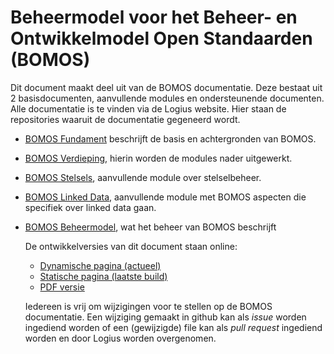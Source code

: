 # Beheermodel voor het Beheer- en Ontwikkelmodel Open Standaarden (BOMOS)

Dit document maakt deel uit van de BOMOS documentatie. Deze bestaat uit
2 basisdocumenten, aanvullende modules en ondersteunende documenten. Alle
documentatie is te vinden via de Logius website. Hier staan de repositories
waaruit de documentatie gegeneerd wordt.
- [BOMOS Fundament](https://www.github.com/Logius-standaarden/BOMOS-Fundament)
  beschrijft de basis en achtergronden van BOMOS.
- [BOMOS Verdieping](https://www.github.com/Logius-standaarden/BOMOS-Verdieping),
  hierin worden de modules nader uitgewerkt.
- [BOMOS Stelsels](https://www.github.com/Logius-standaarden/BOMOS-Stelsels),
  aanvullende module over stelselbeheer.
- [BOMOS Linked Data](https://www.github.com/Logius-standaarden/BOMOS-LinkedData),
  aanvullende module met BOMOS aspecten die specifiek over linked data gaan.
- [BOMOS Beheermodel](https://www.github.com/Logius-standaarden/BOMOS-Beheermodel),
  wat het beheer van BOMOS beschrijft

  De ontwikkelversies van dit document staan online:
  - [Dynamische pagina (actueel)](https://Logius-standaarden.github.io/BOMOS-Fundament/index.html)
  - [Statische pagina (laatste build)](https://Logius-standaarden.github.io/BOMOS-Fundament/snapshot.html)
  - [PDF versie](https://logius-standaarden.github.io/BOMOS-Fundament/BOMOS-Fundament.pdf)

  Iedereen is vrij om wijzigingen voor te stellen op de BOMOS documentatie.
  Een wijziging gemaakt in github kan als _issue_ worden ingediend worden of
  een (gewijzigde) file kan als _pull request_ ingediend worden
  en door Logius worden overgenomen.
